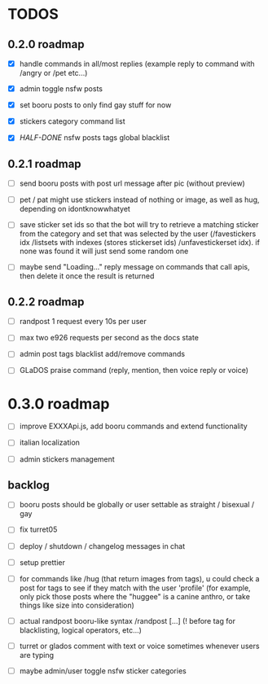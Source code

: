 # TODOS

## 0.2.0 roadmap

- [x] handle commands in all/most replies (example reply to command with /angry or /pet etc...)

- [x] admin toggle nsfw posts

- [x] set booru posts to only find gay stuff for now

- [x] stickers category command list

- [x] *HALF-DONE* nsfw posts tags global blacklist


## 0.2.1 roadmap

- [ ] send booru posts with post url message after pic (without preview)

- [ ] pet / pat might use stickers instead of nothing or image, as well as hug, depending on idontknowwhatyet

- [ ] save sticker set ids so that the bot will try to retrieve a matching sticker from the category and set that was selected by the user (/favestickers idx /listsets with indexes (stores stickerset ids) /unfavestickerset idx). if none was found it will just send some random one

- [ ] maybe send "Loading..." reply message on commands that call apis, then delete it once the result is returned

## 0.2.2 roadmap

- [ ] randpost 1 request every 10s per user

- [ ] max two e926 requests per second as the docs state

- [ ] admin post tags blacklist add/remove commands

- [ ] GLaDOS praise command (reply, mention, then voice reply or voice)


# 0.3.0 roadmap

- [ ] improve EXXXApi.js, add booru commands and extend functionality

- [ ] italian localization

- [ ] admin stickers management


## backlog

- [ ] booru posts should be globally or user settable as straight / bisexual / gay

- [ ] fix turret05

- [ ] deploy / shutdown / changelog messages in chat

- [ ] setup prettier

- [ ] for commands like /hug (that return images from tags), u could check a post for tags to see if they match with the user 'profile' (for example, only pick those posts where the "huggee" is a canine anthro, or take things like size into consideration)

- [ ] actual randpost booru-like syntax
/randpost [...]  (! before tag for blacklisting, logical operators, etc...)

- [ ] turret or glados comment with text or voice sometimes whenever users are typing

- [ ] maybe admin/user toggle nsfw sticker categories


